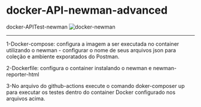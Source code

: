 # docker-API-newman-advanced
docker-APITest-newman
![docker-newman](https://user-images.githubusercontent.com/33332202/231589031-438311d6-ed6e-40f3-aa1a-e157446337eb.png)


--------------------------------------------

1-Docker-compose: configura a imagem a ser executada no container utilizando o newman - configurar o nome de seus arquivos json para coleção e ambiente exporatados do Postman.

2-Dockerfile: configura o container instalando o newman e newman-reporter-html

3-No arquivo do github-actions execute o comando doker-composer up para executar os testes dentro do container Docker configurado nos arquivos acima.


